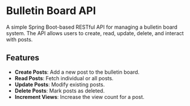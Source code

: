 # Bulletin Board API

A simple Spring Boot-based RESTful API for managing a bulletin board system. The API allows users to create, read, update, delete, and interact with posts.

## Features

- **Create Posts**: Add a new post to the bulletin board.
- **Read Posts**: Fetch individual or all posts.
- **Update Posts**: Modify existing posts.
- **Delete Posts**: Mark posts as deleted.
- **Increment Views**: Increase the view count for a post.
